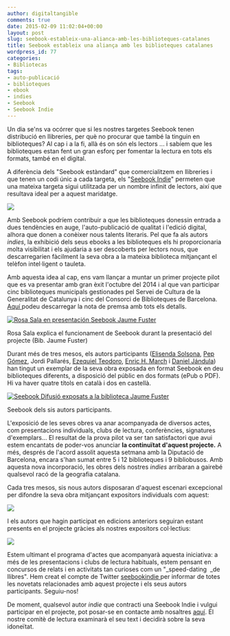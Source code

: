 ```yaml
---
author: digitaltangible
comments: true
date: 2015-02-09 11:02:04+00:00
layout: post
slug: seebook-estableix-una-alianca-amb-les-biblioteques-catalanes
title: Seebook estableix una aliança amb les biblioteques catalanes
wordpress_id: 77
categories:
- Bibliotecas
tags:
- auto-publicació
- biblioteques
- ebook
- indies
- Seebook
- Seebook Indie
---
```


Un dia se'ns va ocórrer que si les nostres targetes Seebook tenen distribució en llibreries, per què no procurar que també la tinguin en biblioteques? Al cap i a la fi, allà és on són els lectors ... i sabíem que les biblioteques estan fent un gran esforç per fomentar la lectura en tots els formats, també en el digital.

A diferència dels "Seebook estàndard" que comercialitzem en llibreries i que tenen un codi únic a cada targeta, els "[Seebook Indie](http://www.slideshare.net/digitaltangible/funcionament-de-seebook-difusi-biblioteques-catalanes)" permeten que una mateixa targeta sigui utilitzada per un nombre infinit de lectors, així que resultava ideal per a aquest maridatge.

[![](https://seebookblog.files.wordpress.com/2015/02/mosaico-cirurgies.jpg?w=660)](https://seebookblog.files.wordpress.com/2015/02/mosaico-cirurgies.jpg)

Amb Seebook podríem contribuir a que les biblioteques donessin entrada a dues tendències en auge, l'auto-publicació de qualitat i l'edició digital, alhora que donen a conèixer nous talents literaris. Pel que fa als autors _indies_, la exhibició dels seus ebooks a les biblioteques els hi proporcionaria molta visibilitat i els ajudaria a ser descoberts per lectors nous, que descarregarien fàcilment la seva obra a la mateixa biblioteca mitjançant el telèfon intel·ligent o tauleta.

Amb aquesta idea al cap, ens vam llançar a muntar un primer projecte pilot que es va presentar amb gran èxit l'octubre del 2014 i al que van participar cinc biblioteques municipals gestionades pel Servei de Cultura de la Generalitat de Catalunya i cinc del Consorci de Biblioteques de Barcelona. [Aquí ](http://bit.ly/SBbib) podeu descarregar la nota de premsa amb tots els detalls.

[![Rosa Sala en presentación Seebook Jaume Fuster](https://seebookblog.files.wordpress.com/2015/02/rosa-sala-en-presentacic3b3n-seebook-jaume-fuster.jpg)](https://seebookblog.files.wordpress.com/2015/02/rosa-sala-en-presentacic3b3n-seebook-jaume-fuster.jpg) 

Rosa Sala explica el funcionament de Seebook durant la presentació del projecte (Bib. Jaume Fuster)

Durant més de tres mesos, els autors participants ([Elisenda Solsona](http://youtu.be/Gx83L9MTtQY), [Pep Gómez](http://youtu.be/aYkHKjtqLV0), Jordi Pallarés, [Ezequiel Teodoro](http://youtu.be/oxTeYK5dxjE), [Enric H. March](http://youtu.be/bxQf-RCyeGw) i [Daniel Jándula](http://youtu.be/cdrgh--pBHc)) han tingut un exemplar de la seva obra exposada en format Seebook en deu biblioteques diferents, a disposició del públic en dos formats (ePub o PDF). Hi va haver quatre títols en català i dos en castellà.

[![Seebook Difusió exposats a la biblioteca Jaume Fuster](https://seebookblog.files.wordpress.com/2015/02/seebook-difusic3b3n-expuestos-en-la-biblioteca-jaume-fuster1.jpg?w=660)](https://seebookblog.files.wordpress.com/2015/02/seebook-difusic3b3n-expuestos-en-la-biblioteca-jaume-fuster1.jpg) 

Seebook dels sis autors participants.

L'exposició de les seves obres va anar acompanyada de diversos actes, com presentacions individuals, clubs de lectura, conferències, signatures d'exemplars... El resultat de la prova pilot va ser tan satisfactori que avui estem encantats de poder-vos anunciar **la continuïtat d'aquest projecte.** A més, després de l'acord assolit aquesta setmana amb la Diputació de Barcelona, encara s'han sumat entre 5 i 12 biblioteques i 9 bibliobusos. Amb aquesta nova incorporació, les obres dels nostres _indies_ arribaran a gairebé qualsevol racó de la geografia catalana.

Cada tres mesos, sis nous autors disposaran d'aquest escenari excepcional per difondre la seva obra mitjançant expositors individuals com aquest:

[![](https://seebookblog.files.wordpress.com/2015/02/pep-gomez-en-expositor-individual.jpg)](https://seebookblog.files.wordpress.com/2015/02/pep-gomez-en-expositor-individual.jpg)

I els autors que hagin participat en edicions anteriors seguiran estant presents en el projecte gràcies als nostres expositors col·lectius:

[![](https://seebookblog.files.wordpress.com/2015/02/cirurgies-en-expositor-colectivo.jpg)](https://seebookblog.files.wordpress.com/2015/02/cirurgies-en-expositor-colectivo.jpg)

Estem ultimant el programa d'actes que acompanyarà aquesta iniciativa: a més de les presentacions i clubs de lectura habituals, estem pensant en concursos de relats i en activitats tan curioses com un "_speed-dating  _de llibres". Hem creat el compte de Twitter [ seebookindie ](https://twitter.com/seebookindie) per informar de totes les novetats relacionades amb aquest projecte i els seus autors participants. Seguiu-nos!

De moment, qualsevol autor _indie_ que contracti una Seebook Indie i vulgui participar en el projecte, pot posar-se en contacte amb nosaltres [ aquí](mailto:autores@seebook.eu). El nostre comitè de lectura examinarà el seu text i decidirà sobre la seva idoneïtat.

